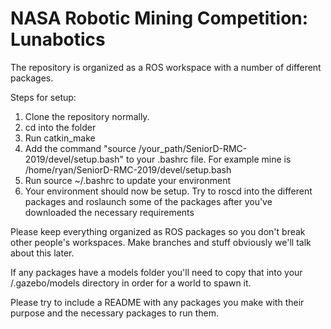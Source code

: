 # NASA Robotic Mining Competition: Lunabotics

The repository is organized as a ROS workspace with a number of different packages.

Steps for setup:
1. Clone the repository normally.
2. cd into the folder
3. Run catkin_make
4. Add the command "source /your_path/SeniorD-RMC-2019/devel/setup.bash" to your .bashrc file.
 	For example mine is /home/ryan/SeniorD-RMC-2019/devel/setup.bash
5. Run source ~/.bashrc to update your environment
6. Your environment should now be setup. Try to roscd into the different packages and roslaunch some of the packages after you've downloaded the necessary requirements

Please keep everything organized as ROS packages so you don't break other people's workspaces. Make branches and stuff obviously we'll talk about this later.

If any packages have a models folder you'll need to copy that into your /.gazebo/models directory in order for a world to spawn it.

Please try to include a README with any packages you make with their purpose and
the necessary packages to run them.
